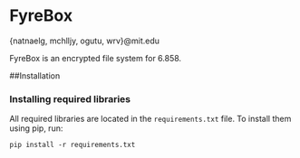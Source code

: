 FyreBox
=======
{natnaelg, mchlljy, ogutu, wrv}@mit.edu

FyreBox is an encrypted file system for 6.858. 

##Installation
### Installing required libraries
All required libraries are located in the `requirements.txt` file. To install
them using pip, run:

    pip install -r requirements.txt

